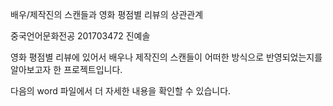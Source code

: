 배우/제작진의 스캔들과 영화 평점별 리뷰의 상관관계

중국언어문화전공 201703472 진예솔

영화 평점별 리뷰에 있어서 배우나 제작진의 스캔들이 어떠한 방식으로 반영되었는지를 알아보고자 한 프로젝트입니다.

다음의 word 파일에서 더 자세한 내용을 확인할 수 있습니다.
